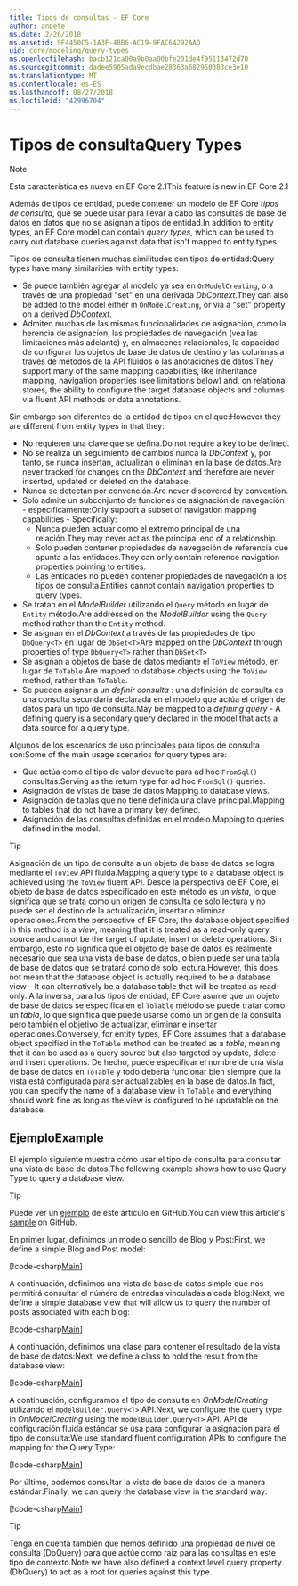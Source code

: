```yaml
---
title: Tipos de consultas - EF Core
author: anpete
ms.date: 2/26/2018
ms.assetid: 9F4450C5-1A3F-4BB6-AC19-9FAC64292AAD
uid: core/modeling/query-types
ms.openlocfilehash: bacb121ca00a9b0aa00bfe201de4f95113472d70
ms.sourcegitcommit: dadee5905ada9ecdbae28363a682950383ce3e10
ms.translationtype: MT
ms.contentlocale: es-ES
ms.lasthandoff: 08/27/2018
ms.locfileid: "42996704"
---
```

# <a name="query-types"></a><span data-ttu-id="cbb95-102">Tipos de consulta</span><span class="sxs-lookup"><span data-stu-id="cbb95-102">Query Types</span></span>
> [!NOTE]
> <span data-ttu-id="cbb95-103">Esta característica es nueva en EF Core 2.1</span><span class="sxs-lookup"><span data-stu-id="cbb95-103">This feature is new in EF Core 2.1</span></span>

<span data-ttu-id="cbb95-104">Además de tipos de entidad, puede contener un modelo de EF Core _tipos de consulta_, que se puede usar para llevar a cabo las consultas de base de datos en datos que no se asignan a tipos de entidad.</span><span class="sxs-lookup"><span data-stu-id="cbb95-104">In addition to entity types, an EF Core model can contain _query types_, which can be used to carry out database queries against data that isn't mapped to entity types.</span></span>

<span data-ttu-id="cbb95-105">Tipos de consulta tienen muchas similitudes con tipos de entidad:</span><span class="sxs-lookup"><span data-stu-id="cbb95-105">Query types have many similarities with entity types:</span></span>

- <span data-ttu-id="cbb95-106">Se puede también agregar al modelo ya sea en `OnModelCreating`, o a través de una propiedad "set" en una derivada _DbContext_.</span><span class="sxs-lookup"><span data-stu-id="cbb95-106">They can also be added to the model either in `OnModelCreating`, or via a "set" property on a derived _DbContext_.</span></span>
- <span data-ttu-id="cbb95-107">Admiten muchas de las mismas funcionalidades de asignación, como la herencia de asignación, las propiedades de navegación (vea las limitaciones más adelante) y, en almacenes relacionales, la capacidad de configurar los objetos de base de datos de destino y las columnas a través de métodos de la API fluidos o las anotaciones de datos.</span><span class="sxs-lookup"><span data-stu-id="cbb95-107">They support many of the same mapping capabilities, like inheritance mapping, navigation properties (see limitations below) and, on relational stores, the ability to configure the target database objects and columns via fluent API methods or data annotations.</span></span>

<span data-ttu-id="cbb95-108">Sin embargo son diferentes de la entidad de tipos en el que:</span><span class="sxs-lookup"><span data-stu-id="cbb95-108">However they are different from entity types in that they:</span></span>

- <span data-ttu-id="cbb95-109">No requieren una clave que se defina.</span><span class="sxs-lookup"><span data-stu-id="cbb95-109">Do not require a key to be defined.</span></span>
- <span data-ttu-id="cbb95-110">No se realiza un seguimiento de cambios nunca la _DbContext_ y, por tanto, se nunca insertan, actualizan o eliminan en la base de datos.</span><span class="sxs-lookup"><span data-stu-id="cbb95-110">Are never tracked for changes on the _DbContext_ and therefore are never inserted, updated or deleted on the database.</span></span>
- <span data-ttu-id="cbb95-111">Nunca se detectan por convención.</span><span class="sxs-lookup"><span data-stu-id="cbb95-111">Are never discovered by convention.</span></span>
- <span data-ttu-id="cbb95-112">Solo admite un subconjunto de funciones de asignación de navegación - específicamente:</span><span class="sxs-lookup"><span data-stu-id="cbb95-112">Only support a subset of navigation mapping capabilities - Specifically:</span></span>
  - <span data-ttu-id="cbb95-113">Nunca pueden actuar como el extremo principal de una relación.</span><span class="sxs-lookup"><span data-stu-id="cbb95-113">They may never act as the principal end of a relationship.</span></span>
  - <span data-ttu-id="cbb95-114">Solo pueden contener propiedades de navegación de referencia que apunta a las entidades.</span><span class="sxs-lookup"><span data-stu-id="cbb95-114">They can only contain reference navigation properties pointing to entities.</span></span>
  - <span data-ttu-id="cbb95-115">Las entidades no pueden contener propiedades de navegación a los tipos de consulta.</span><span class="sxs-lookup"><span data-stu-id="cbb95-115">Entities cannot contain navigation properties to query types.</span></span>
- <span data-ttu-id="cbb95-116">Se tratan en el _ModelBuilder_ utilizando el `Query` método en lugar de `Entity` método.</span><span class="sxs-lookup"><span data-stu-id="cbb95-116">Are addressed on the _ModelBuilder_ using the `Query` method rather than the `Entity` method.</span></span>
- <span data-ttu-id="cbb95-117">Se asignan en el _DbContext_ a través de las propiedades de tipo `DbQuery<T>` en lugar de `DbSet<T>`</span><span class="sxs-lookup"><span data-stu-id="cbb95-117">Are mapped on the _DbContext_ through properties of type `DbQuery<T>` rather than `DbSet<T>`</span></span>
- <span data-ttu-id="cbb95-118">Se asignan a objetos de base de datos mediante el `ToView` método, en lugar de `ToTable`.</span><span class="sxs-lookup"><span data-stu-id="cbb95-118">Are mapped to database objects using the `ToView` method, rather than `ToTable`.</span></span>
- <span data-ttu-id="cbb95-119">Se pueden asignar a un _definir consulta_ : una definición de consulta es una consulta secundaria declarada en el modelo que actúa el origen de datos para un tipo de consulta.</span><span class="sxs-lookup"><span data-stu-id="cbb95-119">May be mapped to a _defining query_ - A defining query is a secondary query declared in the model that acts a data source for a query type.</span></span>

<span data-ttu-id="cbb95-120">Algunos de los escenarios de uso principales para tipos de consulta son:</span><span class="sxs-lookup"><span data-stu-id="cbb95-120">Some of the main usage scenarios for query types are:</span></span>

- <span data-ttu-id="cbb95-121">Que actúa como el tipo de valor devuelto para ad hoc `FromSql()` consultas.</span><span class="sxs-lookup"><span data-stu-id="cbb95-121">Serving as the return type for ad hoc `FromSql()` queries.</span></span>
- <span data-ttu-id="cbb95-122">Asignación de vistas de base de datos.</span><span class="sxs-lookup"><span data-stu-id="cbb95-122">Mapping to database views.</span></span>
- <span data-ttu-id="cbb95-123">Asignación de tablas que no tiene definida una clave principal.</span><span class="sxs-lookup"><span data-stu-id="cbb95-123">Mapping to tables that do not have a primary key defined.</span></span>
- <span data-ttu-id="cbb95-124">Asignación de las consultas definidas en el modelo.</span><span class="sxs-lookup"><span data-stu-id="cbb95-124">Mapping to queries defined in the model.</span></span>

> [!TIP]
> <span data-ttu-id="cbb95-125">Asignación de un tipo de consulta a un objeto de base de datos se logra mediante el `ToView` API fluida.</span><span class="sxs-lookup"><span data-stu-id="cbb95-125">Mapping a query type to a database object is achieved using the `ToView` fluent API.</span></span> <span data-ttu-id="cbb95-126">Desde la perspectiva de EF Core, el objeto de base de datos especificado en este método es un _vista_, lo que significa que se trata como un origen de consulta de solo lectura y no puede ser el destino de la actualización, insertar o eliminar operaciones.</span><span class="sxs-lookup"><span data-stu-id="cbb95-126">From the perspective of EF Core, the database object specified in this method is a _view_, meaning that it is treated as a read-only query source and cannot be the target of update, insert or delete operations.</span></span> <span data-ttu-id="cbb95-127">Sin embargo, esto no significa que el objeto de base de datos es realmente necesario que sea una vista de base de datos, o bien puede ser una tabla de base de datos que se tratará como de solo lectura.</span><span class="sxs-lookup"><span data-stu-id="cbb95-127">However, this does not mean that the database object is actually required to be a database view - It can alternatively be a database table that will be treated as read-only.</span></span> <span data-ttu-id="cbb95-128">A la inversa, para los tipos de entidad, EF Core asume que un objeto de base de datos se especifica en el `ToTable` método se puede tratar como un _tabla_, lo que significa que puede usarse como un origen de la consulta pero también el objetivo de actualizar, eliminar e insertar operaciones.</span><span class="sxs-lookup"><span data-stu-id="cbb95-128">Conversely, for entity types, EF Core assumes that a database object specified in the `ToTable` method can be treated as a _table_, meaning that it can be used as a query source but also targeted by update, delete and insert operations.</span></span> <span data-ttu-id="cbb95-129">De hecho, puede especificar el nombre de una vista de base de datos en `ToTable` y todo debería funcionar bien siempre que la vista está configurada para ser actualizables en la base de datos.</span><span class="sxs-lookup"><span data-stu-id="cbb95-129">In fact, you can specify the name of a database view in `ToTable` and everything should work fine as long as the view is configured to be updatable on the database.</span></span>

## <a name="example"></a><span data-ttu-id="cbb95-130">Ejemplo</span><span class="sxs-lookup"><span data-stu-id="cbb95-130">Example</span></span>

<span data-ttu-id="cbb95-131">El ejemplo siguiente muestra cómo usar el tipo de consulta para consultar una vista de base de datos.</span><span class="sxs-lookup"><span data-stu-id="cbb95-131">The following example shows how to use Query Type to query a database view.</span></span>

> [!TIP]
> <span data-ttu-id="cbb95-132">Puede ver un [ejemplo](https://github.com/aspnet/EntityFrameworkCore/tree/master/samples/QueryTypes) de este artículo en GitHub.</span><span class="sxs-lookup"><span data-stu-id="cbb95-132">You can view this article's [sample](https://github.com/aspnet/EntityFrameworkCore/tree/master/samples/QueryTypes) on GitHub.</span></span>

<span data-ttu-id="cbb95-133">En primer lugar, definimos un modelo sencillo de Blog y Post:</span><span class="sxs-lookup"><span data-stu-id="cbb95-133">First, we define a simple Blog and Post model:</span></span>

[!code-csharp[Main](../../../efcore-repo/samples/QueryTypes/Program.cs#Entities)]

<span data-ttu-id="cbb95-134">A continuación, definimos una vista de base de datos simple que nos permitirá consultar el número de entradas vinculadas a cada blog:</span><span class="sxs-lookup"><span data-stu-id="cbb95-134">Next, we define a simple database view that will allow us to query the number of posts associated with each blog:</span></span>

[!code-csharp[Main](../../../efcore-repo/samples/QueryTypes/Program.cs#View)]

<span data-ttu-id="cbb95-135">A continuación, definimos una clase para contener el resultado de la vista de base de datos:</span><span class="sxs-lookup"><span data-stu-id="cbb95-135">Next, we define a class to hold the result from the database view:</span></span>

[!code-csharp[Main](../../../efcore-repo/samples/QueryTypes/Program.cs#QueryType)]

<span data-ttu-id="cbb95-136">A continuación, configuramos el tipo de consulta en _OnModelCreating_ utilizando el `modelBuilder.Query<T>` API.</span><span class="sxs-lookup"><span data-stu-id="cbb95-136">Next, we configure the query type in _OnModelCreating_ using the `modelBuilder.Query<T>` API.</span></span>
<span data-ttu-id="cbb95-137">API de configuración fluida estándar se usa para configurar la asignación para el tipo de consulta:</span><span class="sxs-lookup"><span data-stu-id="cbb95-137">We use standard fluent configuration APIs to configure the mapping for the Query Type:</span></span>

[!code-csharp[Main](../../../efcore-repo/samples/QueryTypes/Program.cs#Configuration)]

<span data-ttu-id="cbb95-138">Por último, podemos consultar la vista de base de datos de la manera estándar:</span><span class="sxs-lookup"><span data-stu-id="cbb95-138">Finally, we can query the database view in the standard way:</span></span>

[!code-csharp[Main](../../../efcore-repo/samples/QueryTypes/Program.cs#Query)]

> [!TIP]
> <span data-ttu-id="cbb95-139">Tenga en cuenta también que hemos definido una propiedad de nivel de consulta (DbQuery) para que actúe como raíz para las consultas en este tipo de contexto.</span><span class="sxs-lookup"><span data-stu-id="cbb95-139">Note we have also defined a context level query property (DbQuery) to act as a root for queries against this type.</span></span>
